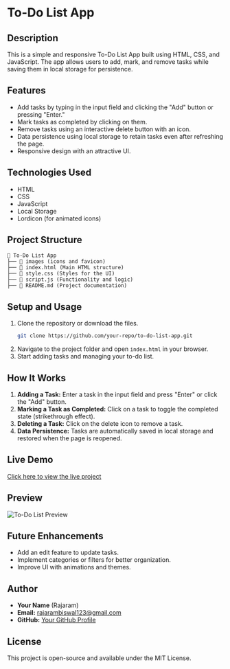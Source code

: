 # To-Do List App

## Description
This is a simple and responsive To-Do List App built using HTML, CSS, and JavaScript. The app allows users to add, mark, and remove tasks while saving them in local storage for persistence.

## Features
- Add tasks by typing in the input field and clicking the "Add" button or pressing "Enter."
- Mark tasks as completed by clicking on them.
- Remove tasks using an interactive delete button with an icon.
- Data persistence using local storage to retain tasks even after refreshing the page.
- Responsive design with an attractive UI.

## Technologies Used
- HTML
- CSS
- JavaScript
- Local Storage
- Lordicon (for animated icons)

## Project Structure
```
📂 To-Do List App
├── 📂 images (icons and favicon)
├── 📜 index.html (Main HTML structure)
├── 📜 style.css (Styles for the UI)
├── 📜 script.js (Functionality and logic)
├── 📜 README.md (Project documentation)
```

## Setup and Usage
1. Clone the repository or download the files.
   ```bash
   git clone https://github.com/your-repo/to-do-list-app.git
   ```
2. Navigate to the project folder and open `index.html` in your browser.
3. Start adding tasks and managing your to-do list.

## How It Works
1. **Adding a Task:** Enter a task in the input field and press "Enter" or click the "Add" button.
2. **Marking a Task as Completed:** Click on a task to toggle the completed state (strikethrough effect).
3. **Deleting a Task:** Click on the delete icon to remove a task.
4. **Data Persistence:** Tasks are automatically saved in local storage and restored when the page is reopened.

## Live Demo
[Click here to view the live project](https://your-live-link.com)

## Preview
![To-Do List Preview](images/preview.png)

## Future Enhancements
- Add an edit feature to update tasks.
- Implement categories or filters for better organization.
- Improve UI with animations and themes.

## Author
- **Your Name** (Rajaram)
- **Email:** rajarambiswal123@gmail.com
- **GitHub:** [Your GitHub Profile](https://github.com/your-github)

## License
This project is open-source and available under the MIT License.

